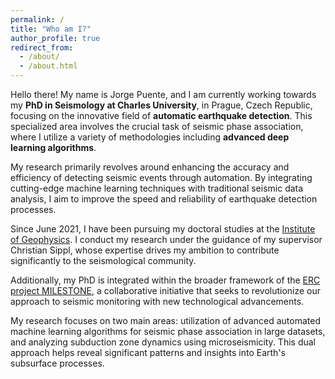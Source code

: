 ```yaml
---
permalink: /
title: "Who am I?"
author_profile: true
redirect_from: 
  - /about/
  - /about.html
---
```


Hello there! My name is Jorge Puente, and I am currently working towards my **PhD in Seismology at Charles University**, in Prague, Czech Republic, focusing on the innovative field of **automatic earthquake detection**. This specialized area involves the crucial task of seismic phase association, where I utilize a variety of methodologies including **advanced deep learning algorithms**.

My research primarily revolves around enhancing the accuracy and efficiency of detecting seismic events through automation. By integrating cutting-edge machine learning techniques with traditional seismic data analysis, I aim to improve the speed and reliability of earthquake detection processes.

Since June 2021, I have been pursuing my doctoral studies at the [Institute of Geophysics](www.ig.cas.cz). 
I conduct my research under the guidance of my supervisor Christian Sippl, whose expertise drives my ambition to contribute significantly to the seismological community.

Additionally, my PhD is integrated within the broader framework of the [ERC project MILESTONE](https://www.ig.cas.cz/en/research/projects/2021-milestone/), a collaborative initiative that seeks to revolutionize our approach to seismic monitoring with new technological advancements.

My research focuses on two main areas: utilization of advanced automated machine learning algorithms for seismic phase association in large datasets, and analyzing subduction zone dynamics using microseismicity. This dual approach helps reveal significant patterns and insights into Earth's subsurface processes.
